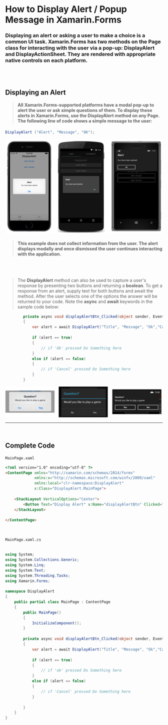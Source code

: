 
# How to Display Alert / Popup Message in Xamarin.Forms

### Displaying an alert or asking a user to make a choice is a common UI task. Xamarin.Forms has two methods on the Page class for interacting with the user via a pop-up: DisplayAlert and DisplayActionSheet. They are rendered with appropriate native controls on each platform.

<br/>


<br/>

## Displaying an Alert

> #### All Xamarin.Forms-supported platforms have a modal pop-up to alert the user or ask simple questions of them. To display these alerts in Xamarin.Forms, use the DisplayAlert method on any Page. The following line of code shows a simple message to the user:

``` cs
DisplayAlert ("Alert", "Message", "OK");
```

<img src="screenshot.png"/>


> #### This example does not collect information from the user. The alert displays modally and once dismissed the user continues interacting with the application.

<br/>


<br/>


> The **DisplayAlert** method can also be used to capture a user's response by presenting two buttons and returning a **boolean**. To get a response from an alert, supply text for both buttons and await the method. After the user selects one of the options the answer will be returned to your code. Note the **async** and **await** keywords in the sample code below:

``` cs
        private async void displayAlertBtn_Clicked(object sender, EventArgs e)
        {
            var alert = await DisplayAlert("Title", "Message", "Ok","Cancel");

            if (alert == true)
            {
                // if 'Ok' pressed Do Something here
            }
            else if (alert == false)
            {
                // if 'Cancel' pressed Do Something here
            }
        }
```

<img src="screenshot2.png" />

<br/>

***
<br/>

## Complete Code

`MainPage.xaml`

``` html
<?xml version="1.0" encoding="utf-8" ?>
<ContentPage xmlns="http://xamarin.com/schemas/2014/forms"
             xmlns:x="http://schemas.microsoft.com/winfx/2009/xaml"
             xmlns:local="clr-namespace:DisplayAlert"
             x:Class="DisplayAlert.MainPage">

    <StackLayout VerticalOptions="Center">
        <Button Text="Display Alert" x:Name="displayAlertBtn" Clicked="displayAlertBtn_Clicked"></Button>
    </StackLayout>

</ContentPage>
```
<br/>

`MainPage.xaml.cs`

``` cs

using System;
using System.Collections.Generic;
using System.Linq;
using System.Text;
using System.Threading.Tasks;
using Xamarin.Forms;

namespace DisplayAlert
{
    public partial class MainPage : ContentPage
    {
        public MainPage()
        {
            InitializeComponent();
        }

        private async void displayAlertBtn_Clicked(object sender, EventArgs e)
        {
            var alert = await DisplayAlert("Title", "Message", "Ok","Cancel");

            if (alert == true)
            {
                // if 'ok' pressed Do Something here
            }
            else if (alert == false)
            {
                // if 'Cancel' pressed Do Something here
            }

        }
    }
}

```
